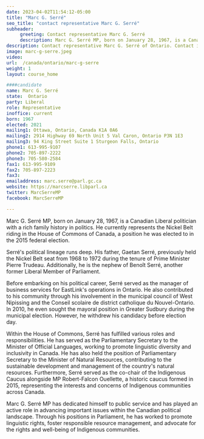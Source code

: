 ```yaml
---
date: 2023-04-02T11:54:12-05:00
title: "Marc G. Serré"
seo_title: "contact representative Marc G. Serré"
subheader:
     greeting: Contact representative Marc G. Serré
     description: Marc G. Serré MP, born on January 28, 1967, is a Canadian Liberal politician with a rich family history in politics.
description: Contact representative Marc G. Serré of Ontario. Contact information for Marc G. Serré includes email address, phone number, and mailing address.
image: marc-g-serre.jpeg
video:
url:  /canada/ontario/marc-g-serre
weight: 1
layout: course_home

####candidate
name: Marc G. Serré
state:	Ontario
party: Liberal
role: Representative
inoffice: current
born: 1967
elected: 2021
mailing1: Ottawa, Ontario, Canada K1A 0A6
mailing2: 2914 Highway 69 North Unit 5 Val Caron, Ontario P3N 1E3
mailing3: 94 King Street Suite 1 Sturgeon Falls, Ontario
phone1: 613-995-9107
phone2: 705-897-2222
phone3: 705-580-2584
fax1: 613-995-9109
fax2: 705-897-2223
fax3:
emailaddress: marc.serre@parl.gc.ca
website: https://marcserre.libparl.ca
twitter: MarcSerreMP
facebook: MarcSerreMP

---
```


Marc G. Serré MP, born on January 28, 1967, is a Canadian Liberal politician with a rich family history in politics. He currently represents the Nickel Belt riding in the House of Commons of Canada, a position he was elected to in the 2015 federal election.

Serré's political lineage runs deep. His father, Gaetan Serré, previously held the Nickel Belt seat from 1968 to 1972 during the tenure of Prime Minister Pierre Trudeau. Additionally, he is the nephew of Benoît Serré, another former Liberal Member of Parliament.

Before embarking on his political career, Serré served as the manager of business services for EastLink's operations in Ontario. He also contributed to his community through his involvement in the municipal council of West Nipissing and the Conseil scolaire de district catholique du Nouvel-Ontario. In 2010, he even sought the mayoral position in Greater Sudbury during the municipal election. However, he withdrew his candidacy before election day.

Within the House of Commons, Serré has fulfilled various roles and responsibilities. He has served as the Parliamentary Secretary to the Minister of Official Languages, working to promote linguistic diversity and inclusivity in Canada. He has also held the position of Parliamentary Secretary to the Minister of Natural Resources, contributing to the sustainable development and management of the country's natural resources. Furthermore, Serré served as the co-chair of the Indigenous Caucus alongside MP Robert-Falcon Ouellette, a historic caucus formed in 2015, representing the interests and concerns of Indigenous communities across Canada.

Marc G. Serré MP has dedicated himself to public service and has played an active role in advancing important issues within the Canadian political landscape. Through his positions in Parliament, he has worked to promote linguistic rights, foster responsible resource management, and advocate for the rights and well-being of Indigenous communities.
